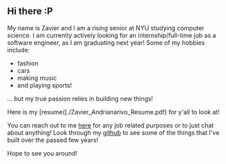 ## Hi there :P
My name is Zavier and I am a rising senior at NYU studying computer science. I am currently actively looking for an internship/full-time job as a software engineer, as I am graduating next year! Some of my hobbies include:
- fashion
- cars
- making music
- and playing sports!

... but my true passion relies in building new things!

Here is my [resume([./Zavier_Andrianarivo_Resume.pdf) for y'all to look at!

You can reach out to me [here](mailto:zavierand98@gmail.com?cc=zoa215@nyu.edu) for any job related purposes or to just chat about anything!
Look through my [github](github.com/zavierand) to see some of the things that I've built over the passed few years!

Hope to see you around!